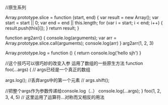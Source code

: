 //原生系列

Array.prototype.slice = function (start, end) {
  var result = new Array();
  var start = start || 0;
  var end = end || this.length;
  for (var i = start; i < end; i++) {
    result.push(this[i]);
  }
  return result;
}

function arg2arr() {
  console.log(arguments);
  var arr = Array.prototype.slice.call(arguments);
  console.log(arr)
}
arg2arr(1, 2, 3)

Array.prototype.log = function () {
  return console.log('hello sjh')
}

//这个技巧可以很巧妙的改变入参  运用了数组的一些原生方法
function foo(...args) {
  // args已经是一个真正的数组

  args.log();
  //丢弃args中的第一个元素
  // args.shift();

  //把整个args作为参数传递给console.log（..）
  console.log(...args);
}
foo(1, 2, 3, 4, 5)
// 这里运用了运算符...对称而又相反的用法
